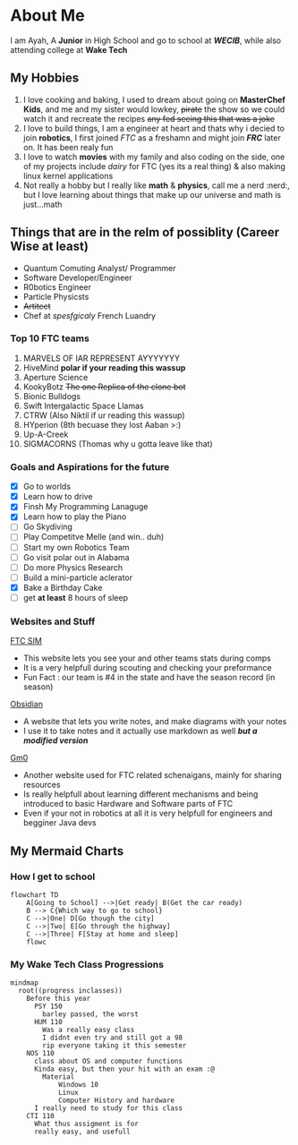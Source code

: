 # About Me
I am Ayah, A **Junior** in High School and go to school at _**WECIB**_, while also attending college at **Wake Tech**
## My Hobbies
1. I love cooking and baking, I used to dream about going on **MasterChef Kids**, and me and my sister would lowkey, ~~pirate~~ the show so we could watch it and recreate the recipes ~~any fed seeing this that was a joke~~
2. I love to build things, I am a engineer at heart and thats why i decied to join **robotics**, I first joined _FTC_ as a freshamn and might join **_FRC_** later on. It has been realy fun
3. I love to watch **movies** with my family and also coding on the side, one of my projects include *dairy* for FTC (yes its a real thing) & also making linux kernel applications 
4. Not really a hobby but I really like **math** & **physics**, call me a nerd :nerd:, but I love learning about things that make up our universe and math is just...math
## Things that are in the relm of possiblity (Career Wise at least)
- Quantum Comuting Analyst/ Programmer
- Software Developer/Engineer
- R0botics Engineer
- Particle Physicsts
- ~~Artitect~~
- Chef at _spesfgicaly_ French Luandry 
### Top 10 FTC teams
1. MARVELS OF IAR REPRESENT AYYYYYYY
2. HiveMind **polar if your reading this wassup**
3. Aperture Science 
4. KookyBotz ~~The one Replica of the clone bot~~
5. Bionic Bulldogs
6. Swift Intergalactic Space Llamas
7. CTRW (Also Niktil if ur reading this wassup)
8. HYperion (8th becuase they lost Aaban >:)
9. Up-A-Creek
10. SIGMACORNS (Thomas why u gotta leave like that)
### Goals and Aspirations for the future

- [x] Go to worlds
- [x] Learn how to drive
- [x] Finsh My Programming Lanaguge
- [x] Learn how to play the Piano
- [ ] Go Skydiving
- [ ] Play Competitve Melle (and win.. duh)
- [ ] Start my own Robotics Team
- [ ] Go visit polar out in Alabama
- [ ] Do more Physics Research
- [ ] Build a mini-particle aclerator
- [x] Bake a Birthday Cake
- [ ] get **at least** 8 hours of sleep
### Websites and Stuff
[FTC SIM](https://ftcscout.org/records)

- This website lets you see your and other teams stats during comps
- It is a very helpfull during scouting and checking your preformance
- Fun Fact : our team is #4 in the state and have the season record (in season) 

[Obsidian](https://obsidian.md/)

- A website that lets you write notes, and make diagrams with your notes
- I use it to take notes and it actually use markdown as well ***but a modified version***

[Gm0](https://gm0.org/en/latest/#)

- Another website used for FTC related schenaigans, mainly for sharing resources
- Is really helpfull about learning different mechanisms and being introduced to basic Hardware and Software parts of FTC
- Even if your not in robotics at all it is very helpfull for engineers and begginer Java devs
## My Mermaid Charts
### How I get to school
``` mermaid
flowchart TD
    A[Going to School] -->|Get ready| B(Get the car ready)
    B --> C{Which way to go to school}
    C -->|One| D[Go though the city]
    C -->|Two| E[Go through the highway]
    C -->|Three| F[Stay at home and sleep]
    flowc
```
### My Wake Tech Class Progressions
``` mermaid
mindmap
  root((progress inclasses))
    Before this year
      PSY 150
        barley passed, the worst
      HUM 110
        Was a really easy class
        I didnt even try and still got a 98
        rip everyone taking it this semester
    NOS 110
      class about OS and computer functions
      Kinda easy, but then your hit with an exam :@
        Material
            Windows 10
            Linux
            Computer History and hardware
      I really need to study for this class
    CTI 110
      What thus assigment is for
      really easy, and usefull
```